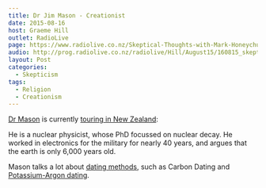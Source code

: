 ```yaml
---
title: Dr Jim Mason - Creationist
date: 2015-08-16
host: Graeme Hill
outlet: RadioLive
page: https://www.radiolive.co.nz/Skeptical-Thoughts-with-Mark-Honeychurch/tabid/506/articleID/94312/Default.aspx
audio: http://prog.radiolive.co.nz/radiolive/Hill/August15/160815_skepticalthoughts.mp3
layout: Post
categories:
  - Skepticism
tags:
  - Religion
  - Creationism
---
```


[Dr Mason](http://creation.com/dr-jim-mason) is currently [touring in New Zealand](http://creation.com/calendar):

<!-- more -->

He is a nuclear physicist, whose PhD focussed on nuclear decay. He worked in electronics for the military for nearly 40 years, and argues that the earth is only 6,000 years old.

Mason talks a lot about [dating methods](https://en.wikipedia.org/wiki/Radiometric_dating), such as Carbon Dating and [Potassium-Argon dating](http://www.noanswersingenesis.org.au/mt_st_helens_dacite_kh.htm).
